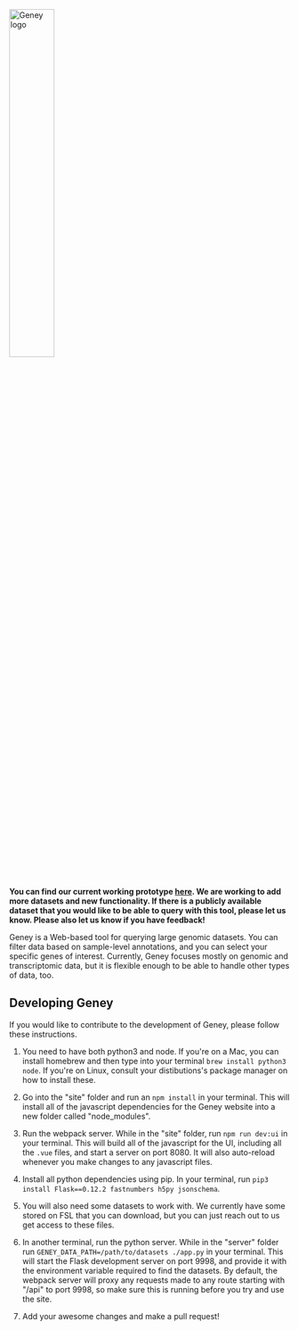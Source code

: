 <img src="https://github.com/srp33/Geney/blob/master/site/ui/assets/geney-lamp.png" alt="Geney logo" width="40%" />

**You can find our current working prototype [here](http://45.56.87.243). We are working to add more datasets and new functionality. If there is a publicly available dataset that you would like to be able to query with this tool, please let us know. Please also let us know if you have feedback!**

Geney is a Web-based tool for querying large genomic datasets. You can filter data based on sample-level annotations, and you can select your specific genes of interest. Currently, Geney focuses mostly on genomic and transcriptomic data, but it is flexible enough to be able to handle other types of data, too.

## Developing Geney

If you would like to contribute to the development of Geney, please follow these instructions.

1. You need to have both python3 and node. If you're on a Mac, you can install homebrew and then type into your terminal `brew install python3 node`. If you're on Linux, consult your distibutions's package manager on how to install these.

2. Go into the "site" folder and run an `npm install` in your terminal. This will install all of the javascript dependencies for the Geney website into a new folder called "node_modules".

3. Run the webpack server. While in the "site" folder, run `npm run dev:ui` in your terminal. This will build all of the javascript for the UI, including all the `.vue` files, and start a server on port 8080. It will also auto-reload whenever you make changes to any javascript files.

4. Install all python dependencies using pip. In your terminal, run `pip3 install Flask==0.12.2 fastnumbers h5py jsonschema`.

5. You will also need some datasets to work with. We currently have some stored on FSL that you can download, but you can just reach out to us get access to these files.

6. In another terminal, run the python server. While in the "server" folder run `GENEY_DATA_PATH=/path/to/datasets ./app.py` in your terminal. This will start the Flask development server on port 9998, and provide it with the environment variable required to find the datasets. By default, the webpack server will proxy any requests made to any route starting with "/api" to port 9998, so make sure this is running before you try and use the site.

7. Add your awesome changes and make a pull request!


